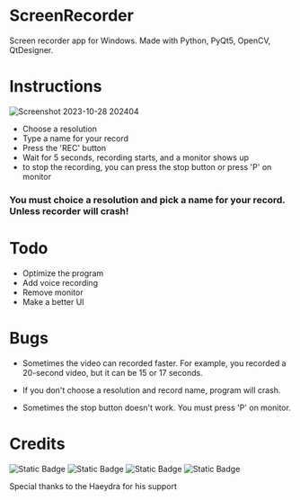 # ScreenRecorder
Screen recorder app for Windows. Made with Python, PyQt5, OpenCV, QtDesigner.

# Instructions

![Screenshot 2023-10-28 202404](https://github.com/Metrohan/ScreenRecorder/assets/54481595/f0be2c52-d11f-4574-9d8a-8d468cdb3d89)


- Choose a resolution
- Type a name for your record
- Press the 'REC' button
- Wait for 5 seconds, recording starts, and a monitor shows up
- to stop the recording, you can press the stop button or press 'P' on monitor

### You must choice a resolution and pick a name for your record. Unless recorder will crash!

# Todo

- Optimize the program
- Add voice recording
- Remove monitor
- Make a better UI


# Bugs

- Sometimes the video can recorded faster. For example, you recorded a 20-second video, but it can be 15 or 17 seconds.

- If you don't choose a resolution and record name, program will crash.

- Sometimes the stop button doesn't work. You must press 'P' on monitor.

# Credits

![Static Badge](https://img.shields.io/badge/Pyinstaller-blue?color=blue&link=https%3A%2F%2Fpyinstaller.org) ![Static Badge](https://img.shields.io/badge/opencv-blue?link=https%3A%2F%2Fopencv.org%2F)
 ![Static Badge](https://img.shields.io/badge/pyqt-brightgreen?link=https%3A%2F%2Fpypi.org%2Fproject%2FPyQt5%2F) ![Static Badge](https://img.shields.io/badge/qtdesigner-green?link=https%3A%2F%2Fwww.qt.io%2Fdownload-open-source)

 Special thanks to the Haeydra for his support










